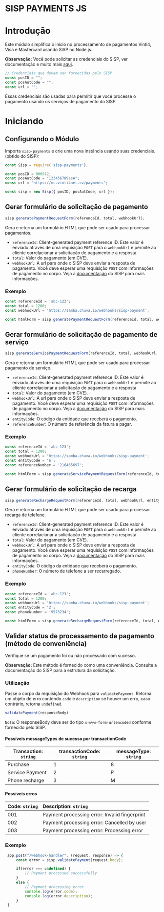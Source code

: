 # SISP PAYMENTS JS

# Introdução
Este módulo simplifica o início no processamento de pagamentos Vinti4, Visa e Mastercard usando SISP no Node.js.

**Observação:** Você pode solicitar as credenciais do SISP, ver documentação e muito mais [aqui](https://www.vinti4.cv/web.aspx).

```js
// Credenciais que devem ser fornecidas pelo SISP
const posID = "";
const posAutCode = "";
const url = "";
```
Essas credenciais são usadas para permitir que você processe o pagamento usando os serviços de pagamento do SISP.

# Iniciando

## Configurando o Módulo 
Importa `sisp-payments` e crie uma nova instância usando suas credenciais. (obtido do SISP):

```js
const Sisp = require('sisp-payments');

const posID = 900512;
const posAutCode = "123456789ssA";
const url = "https://mc.vinti4net.cv/payments";

const sisp = new Sisp({ posID, posAutCode, url });

```
## Gerar formulário de solicitação de pagamento
```js
sisp.generatePaymentRequestForm(referenceId, total, webhookUrl);
```
Gera e retorna um formulário HTML que pode ser usado para processar pagamentos.

* `referenceId`: Client-generated payment reference ID. Este valor é enviado através de uma requisição  `POST` para o  `webhookUrl` e permite ao cliente correlacionar a solicitação de pagamento e a resposta.
* `total`: Valor do pagamento (em CVE).
* `webhookUrl`: A url para onde o SISP deve enviar a resposta de pagamento. Você deve esperar uma requisição `POST` com informações de pagamento no corpo. Veja a [documentação](https://www.vinti4.cv/documentation.aspx?id=682) do SISP para mais informações.

### Exemplo
```js
const referenceId = 'abc-123';
const total = 1200;
const webhookUrl = 'https://samba.chuva.io/webhooks/sisp-payment';

const htmlForm = sisp.generatePaymentRequestForm(referenceId, total, webhookUrl);
```

## Gerar formulário de solicitação de pagamento de serviço
```js
sisp.generateServicePaymentRequestForm(referenceId, total, webhookUrl, entityCode, referenceNumber);
```
Gera e retorna um formulário HTML que pode ser usado para processar pagamento de serviço.

* `referenceId`: Client-generated payment reference ID. Este valor é enviado através de uma requisição  `POST` para o  `webhookUrl` e permite ao cliente correlacionar a solicitação de pagamento e a resposta.
* `total`: Valor do pagamento (em CVE).
* `webhookUrl`: A url para onde o SISP deve enviar a resposta de pagamento. Você deve esperar uma requisição `POST` com informações de pagamento no corpo. Veja a [documentação](https://www.vinti4.cv/documentation.aspx?id=682) do SISP para mais informações.
* `entityCode`: O código da entidade que receberá o pagamento.
* `referenceNumber`: O número de referência da fatura a pagar.

### Exemplo
```js
const referenceId = 'abc-123';
const total = 1200;
const webhookUrl = 'https://samba.chuva.io/webhooks/sisp-payment';
const entityCode = '6';
const referenceNumber = '216465697';

const htmlForm = sisp.generateServicePaymentRequestForm(referenceId, total, webhookUrl, entityCode, referenceNumber);
```

## Gerar formulário de solicitação de recarga
```js
sisp.generateRechargeRequestForm(referenceId, total, webhookUrl, entityCode, phoneNumber);
```
Gera e retorna um formulário HTML que pode ser usado para processar recarga de telefone.

* `referenceId`: Client-generated payment reference ID. Este valor é enviado através de uma requisição  `POST` para o  `webhookUrl` e permite ao cliente correlacionar a solicitação de pagamento e a resposta.
* `total`: Valor do pagamento (em CVE).
* `webhookUrl`: A url para onde o SISP deve enviar a resposta de pagamento. Você deve esperar uma requisição `POST` com informações de pagamento no corpo. Veja a [documentação](https://www.vinti4.cv/documentation.aspx?id=682) do SISP para mais informações.
* `entityCode`: O código da entidade que receberá o pagamento.
* `phoneNumber`: O número de telefone a ser recarregado.

### Exemplo
```js
const referenceId = 'abc-123';
const total = 1200;
const webhookUrl = 'https://samba.chuva.io/webhooks/sisp-payment';
const entityCode = '2';
const phoneNumber = '9573234';

const htmlForm = sisp.generateRechargeRequestForm(referenceId, total, webhookUrl, entityCode, phoneNumber);
```

## Validar status de processamento de pagamento (método de conveniência)

Verifique se um pagamento foi ou não processado com sucesso.

**Observação:** Este método é fornecido como uma conveniência. Consulte a documentação do SISP para a estrutura da solicitação.


### Utilização
Passe o corpo da requisição do Webhook para `validatePayment`. Retorna um objeto de erro contendo `code` e `description` se houver um erro, caso contrário, retorna `undefined`.

```js
validatePayment(responseBody)
```

`Nota`: O responseBody deve ser do tipo `x-www-form-urlencoded` conforme fornecido pelo SISP.

#### Possíveis messageTypes de sucesso por transactionCode
| Transaction: `string`  | transactionCode: `string` | messageType: `string` |
|------------------------|---------------------------|-----------------------|
| Purchase               |             1             |           8           |
| Service Payment        |             2             |           P           |
| Phone recharge         |             3             |           M           |


#### Possíveis erros

| Code: `string`  | Description: `string`               |
|-------|:----------------------------------------------|
| 001   | Payment processing error: Invalid fingerprint |
| 002   | Payment processing error: Cancelled by user   |
| 003   | Payment processing error: Processing error    |

### Exemplo

```js
 app.post("/webhook-handler", (request, response) => {
     const error = sisp.validatePayment(request.body);

     if(error === undefined) {
         // Payment processed successfully
     }
     else {
         // Payment processing error
         console.log(error.code);
         console.log(error.description);
     }
 }
```
